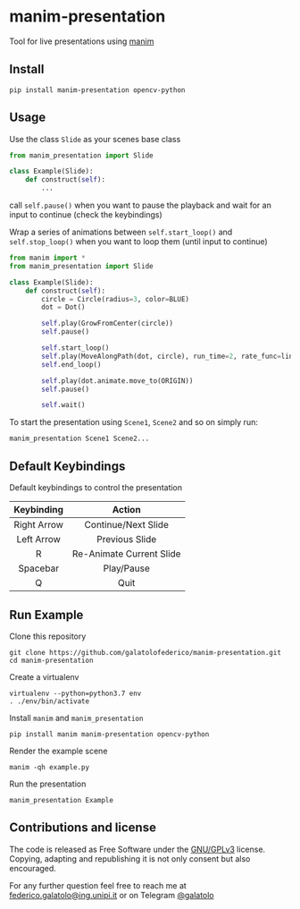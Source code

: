 # manim-presentation

Tool for live presentations using [manim](https://www.manim.community/)

## Install

```
pip install manim-presentation opencv-python
```

## Usage

Use the class `Slide` as your scenes base class

```python
from manim_presentation import Slide

class Example(Slide):
    def construct(self):
        ...
```

call `self.pause()` when you want to pause the playback and wait for an input to continue (check the keybindings)

Wrap a series of animations between `self.start_loop()` and `self.stop_loop()` when you want to loop them (until input to continue)

```python
from manim import *
from manim_presentation import Slide

class Example(Slide):
    def construct(self):
        circle = Circle(radius=3, color=BLUE)
        dot = Dot()

        self.play(GrowFromCenter(circle))
        self.pause()

        self.start_loop()
        self.play(MoveAlongPath(dot, circle), run_time=2, rate_func=linear)
        self.end_loop()

        self.play(dot.animate.move_to(ORIGIN))
        self.pause()

        self.wait()
```

To start the presentation using `Scene1`, `Scene2` and so on simply run:

```
manim_presentation Scene1 Scene2...
```

## Default Keybindings

Default keybindings to control the presentation

|  Keybinding |          Action          |
|:-----------:|:------------------------:|
| Right Arrow |    Continue/Next Slide   |
|  Left Arrow |      Previous Slide      |
|      R      | Re-Animate Current Slide |
|   Spacebar  |        Play/Pause        |
|      Q      |           Quit           |

## Run Example

Clone this repository

```
git clone https://github.com/galatolofederico/manim-presentation.git
cd manim-presentation
```

Create a virtualenv

```
virtualenv --python=python3.7 env
. ./env/bin/activate
```

Install `manim` and `manim_presentation`

```
pip install manim manim-presentation opencv-python
```

Render the example scene

```
manim -qh example.py
```

Run the presentation

```
manim_presentation Example
```

## Contributions and license

The code is released as Free Software under the [GNU/GPLv3](https://choosealicense.com/licenses/gpl-3.0/) license. Copying, adapting and republishing it is not only consent but also encouraged. 

For any further question feel free to reach me at  [federico.galatolo@ing.unipi.it](mailto:federico.galatolo@ing.unipi.it) or on Telegram  [@galatolo](https://t.me/galatolo)